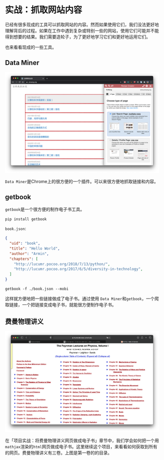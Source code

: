 # 实战：抓取网站内容

已经有很多现成的工具可以抓取网站的内容。然而如果使用它们，我们没法更好地理解背后的过程。如果在工作中遇到复杂或特别一些的网站，使用它们可能并不能得到想要的结果。我们需要造轮子，为了更好地学习它们和更好地运用它们。

也来看看现成的一些工具。

## Data Miner

![miner](./img/miner.png)

`Data Miner`是Chrome上的很方便的一个插件。可以来很方便地抓取链接和内容。



## getbook

`getbook`是一个很方便的制作电子书工具。

```powershell
pip install getbook
```

`book.json`:

```json
{
  "uid": "book",
  "title": "Hello World",
  "author": "Armin",
  "chapters": [
    "http://lucumr.pocoo.org/2018/7/13/python/",
    "http://lucumr.pocoo.org/2017/6/5/diversity-in-technology",
  ]
}
```

```shell
getbook -f ./book.json --mobi
```

这样就方便地把一些链接做成了电子书。通过使用 `Data Miner`和`getbook`，一个爬取链接，一个把链接变成电子书，就能很方便制作电子书。



## 费曼物理讲义

![fl](./img/fl.png)

在「项目实战：将费曼物理讲义网页做成电子书」章节中，我们学会如何把一个用`mathjax`渲染的`html`网页做成电子书。这里继续这个项目，来看看如何获取到所有的网页。费曼物理讲义有三卷。上图是第一卷的的目录。

